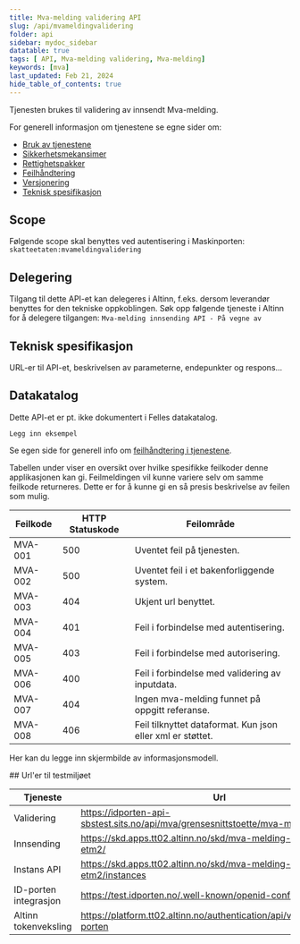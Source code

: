 ```yaml
---
title: Mva-melding validering API
slug: /api/mvameldingvalidering
folder: api
sidebar: mydoc_sidebar
datatable: true
tags: [ API, Mva-melding validering, Mva-melding]
keywords: [mva]
last_updated: Feb 21, 2024
hide_table_of_contents: true
---
```


<summary>Tjenesten brukes til validering av innsendt  Mva-melding.</summary>

<Tabs underline={true}>
<TabItem headerText="Om tjenesten" itemKey="itemKey-1" default>

For generell informasjon om tjenestene se egne sider om:
* [Bruk av tjenestene](../om/bruk.md)
* [Sikkerhetsmekansimer](../om/sikkerhet.md)
* [Rettighetspakker](../om/rettighetspakker.md)
* [Feilhåndtering](../om/feil.md)
* [Versjonering](../om/versjoner.md)
* [Teknisk spesifikasjon](../om/tekniskspesifikasjon.md)

## Scope
Følgende scope skal benyttes ved autentisering i Maskinporten: `skatteetaten:mvameldingvalidering`

## Delegering
Tilgang til dette API-et kan delegeres i Altinn, f.eks. dersom leverandør benyttes for den tekniske oppkoblingen. Søk opp følgende tjeneste i Altinn for å delegere tilgangen: `Mva-melding innsending API - På vegne av`

## Teknisk spesifikasjon
URL-er til API-et, beskrivelsen av parameterne, endepunkter og respons...

## Datakatalog
Dette API-et er pt. ikke dokumentert i Felles datakatalog.

</TabItem>
<TabItem headerText="Eksempler" itemKey="itemKey-2"> 

```
Legg inn eksempel
```

</TabItem>
<TabItem headerText="Feilkoder" itemKey="itemKey-3">

Se egen side for generell info om [feilhåndtering i tjenestene](../om/feil.md).

Tabellen under viser en oversikt over hvilke spesifikke feilkoder denne applikasjonen kan gi. Feilmeldingen vil kunne variere selv om samme feilkode returneres. Dette er for å kunne gi en så presis beskrivelse av feilen som mulig.
  
| Feilkode | HTTP Statuskode | Feilområde                                                 |
|----------|-----------------|------------------------------------------------------------|
| MVA-001  | 500             | Uventet feil på tjenesten.                                 |
| MVA-002  | 500             | Uventet feil i et bakenforliggende system.                 |
| MVA-003  | 404             | Ukjent url benyttet.                                       |
| MVA-004  | 401             | Feil i forbindelse med autentisering.                      |
| MVA-005  | 403             | Feil i forbindelse med autorisering.                       |
| MVA-006  | 400             | Feil i forbindelse med validering av inputdata.            |
| MVA-007  | 404             | Ingen mva-melding funnet på oppgitt referanse.             |
| MVA-008  | 406             | Feil tilknyttet dataformat. Kun json eller xml er støttet. |
  
</TabItem>
<TabItem headerText="Informasjonsmodell" itemKey="itemKey-4">

Her kan du legge inn skjermbilde av informasjonsmodell. 

</TabItem>
<TabItem headerText="Test" itemKey="itemKey-5">
## Url'er til testmiljøet

| Tjeneste |	Url |
|----------|-------|
| Validering | https://idporten-api-sbstest.sits.no/api/mva/grensesnittstoette/mva-melding/valider  |
| Innsending |	https://skd.apps.tt02.altinn.no/skd/mva-melding-innsending-etm2/  |
| Instans API |	https://skd.apps.tt02.altinn.no/skd/mva-melding-innsending-etm2/instances  |
| ID-porten integrasjon |	https://test.idporten.no/.well-known/openid-configuration  |
| Altinn tokenveksling |	https://platform.tt02.altinn.no/authentication/api/v1/exchange/id-porten |
  
</TabItem>
<TabItem headerText="Valideringsregler" itemKey="itemKey-6">

</TabItem>

</Tabs>
